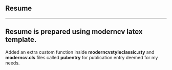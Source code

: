 ## Resume
---
Resume is prepared using moderncv latex template.
---
Added an extra custom function inside __moderncvstyleclassic.sty__
and __moderncv.cls__ files called **pubentry** for publication entry deemed for my needs.
